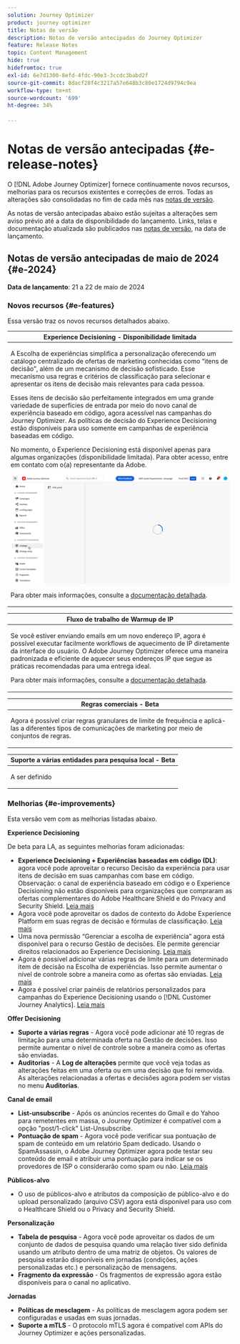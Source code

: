 ```yaml
---
solution: Journey Optimizer
product: journey optimizer
title: Notas de versão
description: Notas de versão antecipadas do Journey Optimizer
feature: Release Notes
topic: Content Management
hide: true
hidefromtoc: true
exl-id: 6e7d1300-8efd-4fdc-90e3-3ccdc3babd2f
source-git-commit: 8dacf28f4c3217a57e648b3c80e1724d9794c9ea
workflow-type: tm+mt
source-wordcount: '699'
ht-degree: 34%

---
```


# Notas de versão antecipadas {#e-release-notes}

O [!DNL Adobe Journey Optimizer] fornece continuamente novos recursos, melhorias para os recursos existentes e correções de erros. Todas as alterações são consolidadas no fim de cada mês nas [notas de versão](release-notes.md).

As notas de versão antecipadas abaixo estão sujeitas a alterações sem aviso prévio até a data de disponibilidade do lançamento. Links, telas e documentação atualizada são publicados nas [notas de versão](release-notes.md), na data de lançamento.

## Notas de versão antecipadas de maio de 2024 {#e-2024}

**Data de lançamento**: 21 a 22 de maio de 2024

### Novos recursos {#e-features}

Essa versão traz os novos recursos detalhados abaixo.


<table>
<thead>
<tr>
<th><strong>Experience Decisioning - Disponibilidade limitada</strong><br/></th>
</tr>
</thead>
<tbody>
<tr>
<td>
<p>A Escolha de experiências simplifica a personalização oferecendo um catálogo centralizado de ofertas de marketing conhecidas como “itens de decisão”, além de um mecanismo de decisão sofisticado. Esse mecanismo usa regras e critérios de classificação para selecionar e apresentar os itens de decisão mais relevantes para cada pessoa.</p>
<p>Esses itens de decisão são perfeitamente integrados em uma grande variedade de superfícies de entrada por meio do novo canal de experiência baseado em código, agora acessível nas campanhas do Journey Optimizer. As políticas de decisão do Experience Decisioning estão disponíveis para uso somente em campanhas de experiência baseadas em código.</p>
<p>No momento, o Experience Decisioning está disponível apenas para algumas organizações (disponibilidade limitada). Para obter acesso, entre em contato com o(a) representante da Adobe.</p>
<img src="assets/do-not-localize/gif-exd.gif"/>
<p>Para obter mais informações, consulte a <a href="../experience-decisioning/gs-experience-decisioning.md">documentação detalhada</a>.</p>
</td>
</tr>
</tbody>
</table>


<table>
<thead>
<tr>
<th><strong>Fluxo de trabalho de Warmup de IP</strong><br/></th>
</tr>
</thead>
<tbody>
<tr>
<td>
<p>Se você estiver enviando emails em um novo endereço IP, agora é possível executar facilmente workflows de aquecimento de IP diretamente da interface do usuário. O Adobe Journey Optimizer oferece uma maneira padronizada e eficiente de aquecer seus endereços IP que segue as práticas recomendadas para uma entrega ideal.</p>
<p>Para obter mais informações, consulte a <a href="../configuration/ip-warmup-gs.md">documentação detalhada</a>.</p>
</td>
</tr>
</tbody>
</table>

<table>
<thead>
<tr>
<th><strong>Regras comerciais - Beta</strong><br/></th>
</tr>
</thead>
<tbody>
<tr>
<td>
<p>Agora é possível criar regras granulares de limite de frequência e aplicá-las a diferentes tipos de comunicações de marketing por meio de conjuntos de regras. </p>
</td>
</tr>
</tbody>
</table>


<table>
<thead>
<tr>
<th><strong>Suporte a várias entidades para pesquisa local - Beta</strong><br/></th>
</tr>
</thead>
<tbody>
<tr>
<td>
<p>A ser definido</p>
</td>
</tr>
</tbody>
</table>


<!--table>
<thead>
<tr>
<th><strong>Email Surface Personalization - Private beta </strong><br/></th>
</tr>
</thead>
<tbody>
<tr>
<td>
<p>You can now define dynamic subdomains and personalized header parameters when creating email channel surfaces, for increased flexibility and control over your email settings.</p>
</td>
</tr>
</tbody>
</table-->

### Melhorias {#e-improvements}

Esta versão vem com as melhorias listadas abaixo.

**Experience Decisioning**

De beta para LA, as seguintes melhorias foram adicionadas:

* **Experience Decisioning + Experiências baseadas em código (DL)**: agora você pode aproveitar o recurso Decisão da experiência para usar itens de decisão em suas campanhas com base em código. Observação: o canal de experiência baseado em código e o Experience Decisioning não estão disponíveis para organizações que compraram as ofertas complementares do Adobe Healthcare Shield e do Privacy and Security Shield. [Leia mais](../code-based/get-started-code-based.md)
* Agora você pode aproveitar os dados de contexto do Adobe Experience Platform em suas regras de decisão e fórmulas de classificação. [Leia mais](../experience-decisioning/context-data.md)
* Uma nova permissão “Gerenciar a escolha de experiência” agora está disponível para o recurso Gestão de decisões. Ele permite gerenciar direitos relacionados ao Experience Decisioning. [Leia mais](../experience-decisioning/gs-experience-decisioning.md)
* Agora é possível adicionar várias regras de limite para um determinado item de decisão na Escolha de experiências. Isso permite aumentar o nível de controle sobre a maneira como as ofertas são enviadas. [Leia mais](../experience-decisioning/items.md#capping)
* Agora é possível criar painéis de relatórios personalizados para campanhas do Experience Decisioning usando o [!DNL Customer Journey Analytics]. [Leia mais](../experience-decisioning/cja-reporting.md)


**Offer Decisioning**

* **Suporte a várias regras** - Agora você pode adicionar até 10 regras de limitação para uma determinada oferta na Gestão de decisões. Isso permite aumentar o nível de controle sobre a maneira como as ofertas são enviadas.
* **Auditorias** - A **Log de alterações** permite que você veja todas as alterações feitas em uma oferta ou em uma decisão que foi removida. As alterações relacionadas a ofertas e decisões agora podem ser vistas no menu **Auditorias**.


**Canal de email**

* **List-unsubscribe** - Após os anúncios recentes do Gmail e do Yahoo para remetentes em massa, o Journey Optimizer é compatível com a opção &quot;post/1-click&quot; List-Unsubscribe.
* **Pontuação de spam** - Agora você pode verificar sua pontuação de spam de conteúdo em um relatório Spam dedicado. Usando o SpamAssassin, o Adobe Journey Optimizer agora pode testar seu conteúdo de email e atribuir uma pontuação para indicar se os provedores de ISP o considerarão como spam ou não. [Leia mais](../content-management/spam-report.md)


**Públicos-alvo**

* O uso de públicos-alvo e atributos da composição de público-alvo e do upload personalizado (arquivo CSV) agora está disponível para uso com o Healthcare Shield ou o Privacy and Security Shield.

**Personalização**

* **Tabela de pesquisa** - Agora você pode aproveitar os dados de um conjunto de dados de pesquisa quando uma relação tiver sido definida usando um atributo dentro de uma matriz de objetos. Os valores de pesquisa estarão disponíveis em jornadas (condições, ações personalizadas etc.) e personalização de mensagens.
* **Fragmento da expressão** - Os fragmentos de expressão agora estão disponíveis para o canal no aplicativo.

**Jornadas**

* **Políticas de mesclagem** - As políticas de mesclagem agora podem ser configuradas e usadas em suas jornadas.
* **Suporte a mTLS** - O protocolo mTLS agora é compatível com APIs do Journey Optimizer e ações personalizadas.
